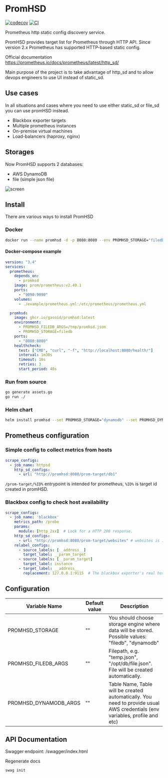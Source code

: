 # PromHSD

[![codecov](https://codecov.io/gh/Gasoid/PromHSD/branch/main/graph/badge.svg?token=HXLQV248WC)](https://codecov.io/gh/Gasoid/PromHSD)
[![CI](https://github.com/Gasoid/PromHSD/actions/workflows/ci.yml/badge.svg)](https://github.com/Gasoid/PromHSD/actions/workflows/ci.yml)

Prometheus http static config discovery service.

PromHSD provides target list for Prometheus through HTTP API. Since version 2.x Prometheus has supported HTTP-based static config.

Official documentation https://prometheus.io/docs/prometheus/latest/http_sd/

Main purpose of the project is to take advantage of http_sd and to allow devops engineers to use UI instead of static_sd.

## Use cases
In all situations and cases where you need to use either static_sd or file_sd you can use promHSD instead.
- Blackbox exporter targets
- Multiple prometheus instances
- On-premise virtual machines
- Load-balancers (haproxy, nginx)


## Storages
Now PromHSD supports 2 databases:
- AWS DynamoDB
- file (simple json file)
<!--
- Azure CosmosDB
- Google
-->

![screen](screen.webp)

## Install
There are various ways to install PromHSD

### Docker
```bash
docker run --name promhsd -d -p 8080:8080 --env PROMHSD_STORAGE="filedb" --env PROMHSD_FILEDB_ARGS="db.json" --env ghcr.io/gasoid/promhsd:latest
```

#### Docker-compose example
```yaml
version: "3.4"
services:
  prometheus:
    depends_on:
      - promhsd
    image: prom/prometheus:v2.40.1
    ports:
      - "9090:9090"
    volumes:
      - ./example/prometheus.yml:/etc/prometheus/prometheus.yml

  promhsd:
    image: ghcr.io/gasoid/promhsd:latest
    environment:
      - PROMHSD_FILEDB_ARGS=/tmp/promhsd.json
      - PROMHSD_STORAGE=filedb
    ports:
      - "8080:8080"
    healthcheck:
      test: ["CMD", "curl", "-f", "http://localhost:8080/health/"]
      interval: 1m30s
      timeout: 10s
      retries: 3
      start_period: 40s

```


### Run from source
```bash
go generate assets.go
go run ./
```

### Helm chart
```bash
helm install promhsd --set PROMHSD_STORAGE="dynamodb" --set PROMHSD_DYNAMODB_ARGS="tableName" https://github.com/Gasoid/PromHSD/releases/download/v0.0.1/promhsd-0.1.0.tgz
```


## Prometheus configuration

### Simple config to collect metrics from hosts
```yaml
scrape_configs:
  - job_name: httpsd
    http_sd_configs:
      - url: "http://promhsd:8080/prom-target/db1"

```
`/prom-target/%ID%` entrypoint is intended for prometheus, `%ID%` is target id created in promHSD.


### Blackbox config to check host availability
```yaml
scrape_configs:
  - job_name: 'blackbox'
    metrics_path: /probe
    params:
      module: [http_2xx]  # Look for a HTTP 200 response.
    http_sd_configs:
      - url: "http://promhsd:8080/prom-target/websites" # websites is id created in promHSD
    relabel_configs:
      - source_labels: [__address__]
        target_label: __param_target
      - source_labels: [__param_target]
        target_label: instance
      - target_label: __address__
        replacement: 127.0.0.1:9115  # The blackbox exporter's real hostname:port.
```


## Configuration
| Variable Name  | Default value | Description |
| ------------- | ------------- | ------------- |
| PROMHSD_STORAGE | "" | You should choose storage engine where data will be stored. Possible values: "filedb", "dynamodb"  |
| PROMHSD_FILEDB_ARGS | "" | Filepath, e.g. "temp.json", "/opt/db/file.json". File will be created automatically. |
| PROMHSD_DYNAMODB_ARGS | "" | Table Name, Table will be created automatically. You need to provide usual AWS credentials (env variables, profile and etc) |

## API Documentation
Swagger endpoint: /swagger/index.html

Regenerate docs
```
swag init
```
